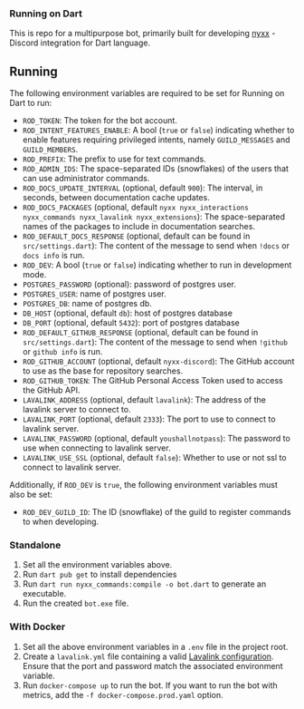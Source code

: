 ### Running on Dart

This is repo for a multipurpose bot, primarily built for developing [nyxx](https://github.com/l7ssha/nyxx) - Discord integration for Dart language.

## Running

The following environment variables are required to be set for Running on Dart to run:
- `ROD_TOKEN`: The token for the bot account.
- `ROD_INTENT_FEATURES_ENABLE`: A bool (`true` or `false`) indicating whether to enable features requiring privileged intents, namely `GUILD_MESSAGES` and `GUILD_MEMBERS`.
- `ROD_PREFIX`: The prefix to use for text commands.
- `ROD_ADMIN_IDS`: The space-separated IDs (snowflakes) of the users that can use administrator commands.
- `ROD_DOCS_UPDATE_INTERVAL` (optional, default `900`): The interval, in seconds, between documentation cache updates.
- `ROD_DOCS_PACKAGES` (optional, default `nyxx nyxx_interactions nyxx_commands nyxx_lavalink nyxx_extensions`): The space-separated names of the packages to include in documentation searches.
- `ROD_DEFAULT_DOCS_RESPONSE` (optional, default can be found in `src/settings.dart`): The content of the message to send when `!docs` or `docs info` is run.
- `ROD_DEV`: A bool (`true` or `false`) indicating whether to run in development mode.
- `POSTGRES_PASSWORD` (optional): password of postgres user.
- `POSTGRES_USER`: name of postgres user.
- `POSTGRES_DB`: name of postgres db.
- `DB_HOST` (optional, default `db`): host of postgres database
- `DB_PORT` (optional, default `5432`): port of postgres database
- `ROD_DEFAULT_GITHUB_RESPONSE` (optional, default can be found in `src/settings.dart`): The content of the message to send when `!github` or `github info` is run.
- `ROD_GITHUB_ACCOUNT` (optional, default `nyxx-discord`): The GitHub account to use as the base for repository searches.
- `ROD_GITHUB_TOKEN`: The GitHub Personal Access Token used to access the GitHub API.
- `LAVALINK_ADDRESS` (optional, default `lavalink`): The address of the lavalink server to connect to.
- `LAVALINK_PORT` (optional, default `2333`): The port to use to connect to lavalink server.
- `LAVALINK_PASSWORD` (optional, default `youshallnotpass`): The password to use when connecting to lavalink server.
- `LAVALINK_USE_SSL` (optional, default `false`): Whether to use or not ssl to connect to lavalink server.

Additionally, if `ROD_DEV` is `true`, the following environment variables must also be set:
- `ROD_DEV_GUILD_ID`: The ID (snowflake) of the guild to register commands to when developing.

### Standalone

1. Set all the environment variables above.
2. Run `dart pub get` to install dependencies
3. Run `dart run nyxx_commands:compile -o bot.dart` to generate an executable.
4. Run the created `bot.exe` file.

### With Docker

1. Set all the above environment variables in a `.env` file in the project root.
2. Create a `lavalink.yml` file containing a valid [Lavalink configuration](https://github.com/freyacodes/Lavalink/blob/master/LavalinkServer/application.yml.example). Ensure that the port and password match the associated environment variable.
3. Run `docker-compose up` to run the bot. If you want to run the bot with metrics, add the `-f docker-compose.prod.yaml` option.
